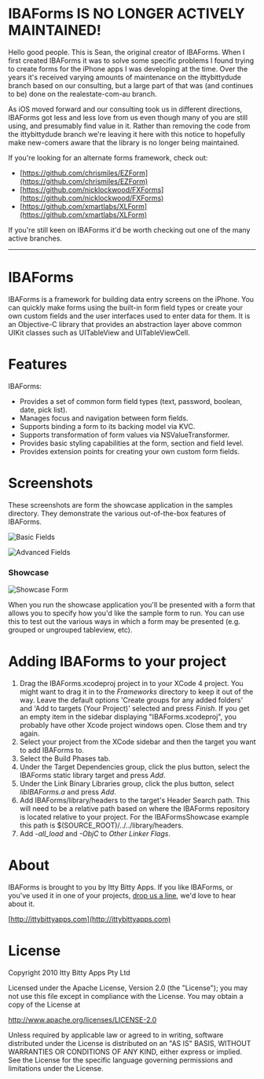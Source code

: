 IBAForms IS NO LONGER ACTIVELY MAINTAINED!
============

Hello good people. This is Sean, the original creator of IBAForms. When I first created IBAForms it was to solve some specific problems I found trying to create forms for the iPhone apps I was developing at the time. Over the years it's received varying amounts of maintenance on the ittybittydude branch based on our consulting, but a large part of that was (and continues to be) done on the realestate-com-au branch.

As iOS moved forward and our consulting took us in different directions, IBAForms got less and less love from us even though many of you are still using, and presumably find value in it. Rather than removing the code from the ittybittydude branch we're leaving it here with this notice to hopefully make new-comers aware that the library is no longer being maintained. 

If you're looking for an alternate forms framework, check out:

* [https://github.com/chrismiles/EZForm](https://github.com/chrismiles/EZForm)
* [https://github.com/nicklockwood/FXForms](https://github.com/nicklockwood/FXForms)
* [https://github.com/xmartlabs/XLForm](https://github.com/xmartlabs/XLForm)

If you're still keen on IBAForms it'd be worth checking out one of the many active branches.

------

IBAForms
============
IBAForms is a framework for building data entry screens on the iPhone. You can quickly make forms using the built-in form field types or create your own custom fields and the user interfaces used to enter data for them. It is an Objective-C library that provides an abstraction layer above common UIKit classes such as UITableView and UITableViewCell.

Features
============
IBAForms:

 *  Provides a set of common form field types (text, password, boolean, date, pick list). 
 *  Manages focus and navigation between form fields.
 *  Supports binding a form to its backing model via KVC.
 *  Supports transformation of form values via NSValueTransformer.
 *  Provides basic styling capabilities at the form, section and field level.
 *  Provides extension points for creating your own custom form fields.

Screenshots
============

These screenshots are form the showcase application in the samples directory. They demonstrate the various out-of-the-box features of IBAForms.

![Basic Fields](https://github.com/ittybittydude/IBAForms/raw/master/doc/screenshots/BasicFields.jpg)

![Advanced Fields](https://github.com/ittybittydude/IBAForms/raw/master/doc/screenshots/DateTimePicklists.jpg)

### Showcase
![Showcase Form](https://github.com/ittybittydude/IBAForms/raw/master/doc/screenshots/showcase.jpg)

When you run the showcase application you'll be presented with a form that allows you to specify how you'd like the sample form to run. You can use this to test out the various ways in which a form may be presented (e.g. grouped or ungrouped tableview, etc).



Adding IBAForms to your project
============
1. Drag the IBAForms.xcodeproj project in to your XCode 4 project. You might want to drag it in to the *Frameworks* directory to keep it out of the way. Leave the default options 'Create groups for any added folders' and 'Add to targets (Your Project)' selected and press *Finish*. If you get an empty item in the sidebar displaying "IBAForms.xcodeproj", you probably have other Xcode project windows open. Close them and try again.
2. Select your project from the XCode sidebar and then the target you want to add IBAForms to.
3. Select the Build Phases tab.
4. Under the Target Dependencies group, click the plus button, select the IBAForms static library target and press *Add*.
5. Under the Link Binary Libraries group, click the plus button, select *libIBAForms.a* and press *Add*.
6. Add IBAForms/library/headers to the target's Header Search path. This will need to be a relative path based on where the IBAForms repository is located relative to your project. For the IBAFormsShowcase example this path is $(SOURCE_ROOT)/../../library/headers.
7. Add *-all_load* and *-ObjC* to *Other Linker Flags*.

About
============

IBAForms is brought to you by Itty Bitty Apps. If you like IBAForms, or you've used it in one of your projects, [drop us a line](http://ittybittyapps.com/contact-us/), we'd love to hear about it.

[http://ittybittyapps.com](http://ittybittyapps.com)


License
============

Copyright 2010 Itty Bitty Apps Pty Ltd

Licensed under the Apache License, Version 2.0 (the "License"); you may not use this file except in compliance with the License. You may obtain a copy of the License at 

http://www.apache.org/licenses/LICENSE-2.0 

Unless required by applicable law or agreed to in writing, software distributed under the License is distributed on an "AS IS" BASIS, WITHOUT WARRANTIES OR CONDITIONS OF ANY KIND, either express or implied. See the License for the specific language governing permissions and limitations under the License.